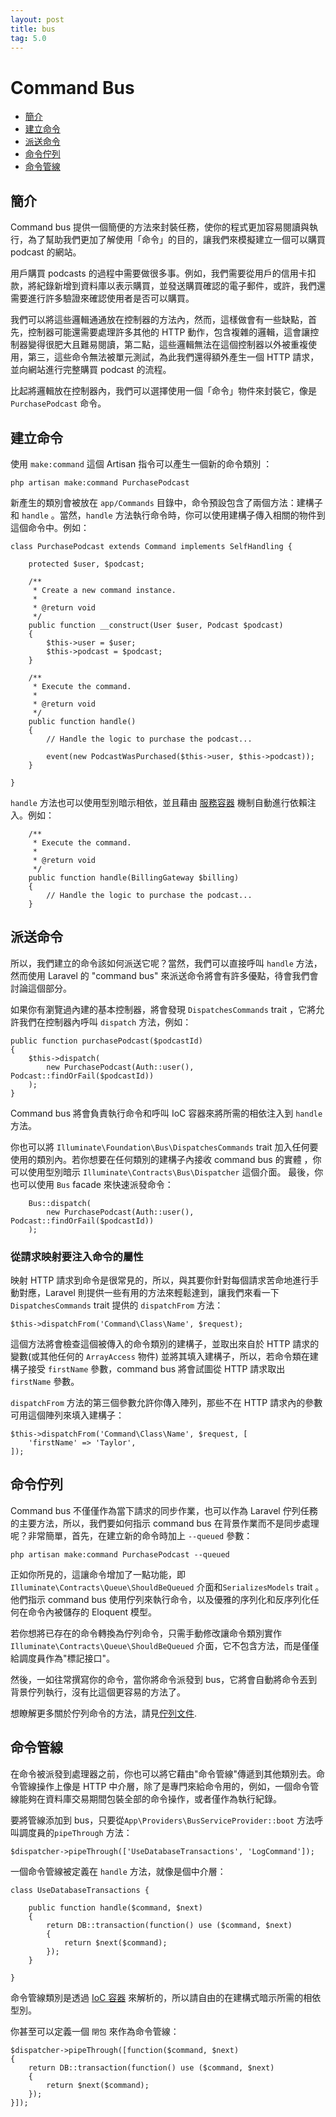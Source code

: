 ```yaml
---
layout: post
title: bus
tag: 5.0
---
```

# Command Bus

- [簡介](#introduction)
- [建立命令](#creating-commands)
- [派送命令](#dispatching-commands)
- [命令佇列](#queued-commands)
- [命令管線](#command-pipeline)

<a name="introduction"></a>
## 簡介

Command bus 提供一個簡便的方法來封裝任務，使你的程式更加容易閱讀與執行，為了幫助我們更加了解使用「命令」的目的，讓我們來模擬建立一個可以購買 podcast 的網站。

用戶購買 podcasts 的過程中需要做很多事。例如，我們需要從用戶的信用卡扣款，將紀錄新增到資料庫以表示購買，並發送購買確認的電子郵件，或許，我們還需要進行許多驗證來確認使用者是否可以購買。

我們可以將這些邏輯通通放在控制器的方法內，然而，這樣做會有一些缺點，首先，控制器可能還需要處理許多其他的 HTTP 動作，包含複雜的邏輯，這會讓控制器變得很肥大且難易閱讀，第二點，這些邏輯無法在這個控制器以外被重複使用，第三，這些命令無法被單元測試，為此我們還得額外產生一個 HTTP 請求，並向網站進行完整購買 podcast 的流程。

比起將邏輯放在控制器內，我們可以選擇使用一個「命令」物件來封裝它，像是 `PurchasePodcast` 命令。

<a name="creating-commands"></a>
## 建立命令

使用 `make:command` 這個 Artisan 指令可以產生一個新的命令類別 ：

	php artisan make:command PurchasePodcast

新產生的類別會被放在 `app/Commands` 目錄中，命令預設包含了兩個方法：建構子和 `handle` 。當然，`handle` 方法執行命令時，你可以使用建構子傳入相關的物件到這個命令中。例如：

	class PurchasePodcast extends Command implements SelfHandling {

		protected $user, $podcast;

		/**
		 * Create a new command instance.
		 *
		 * @return void
		 */
		public function __construct(User $user, Podcast $podcast)
		{
			$this->user = $user;
			$this->podcast = $podcast;
		}

		/**
		 * Execute the command.
		 *
		 * @return void
		 */
		public function handle()
		{
			// Handle the logic to purchase the podcast...

			event(new PodcastWasPurchased($this->user, $this->podcast));
		}

	}

`handle` 方法也可以使用型別暗示相依，並且藉由 [服務容器](/laravel_tw/docs/5.0/container) 機制自動進行依賴注入。例如：

		/**
		 * Execute the command.
		 *
		 * @return void
		 */
		public function handle(BillingGateway $billing)
		{
			// Handle the logic to purchase the podcast...
		}

<a name="dispatching-commands"></a>
## 派送命令

所以，我們建立的命令該如何派送它呢？當然，我們可以直接呼叫 `handle` 方法，然而使用 Laravel 的 "command bus" 來派送命令將會有許多優點，待會我們會討論這個部分。

如果你有瀏覽過內建的基本控制器，將會發現 `DispatchesCommands` trait ，它將允許我們在控制器內呼叫 `dispatch` 方法，例如：

	public function purchasePodcast($podcastId)
	{
		$this->dispatch(
			new PurchasePodcast(Auth::user(), Podcast::findOrFail($podcastId))
		);
	}

Command bus 將會負責執行命令和呼叫 IoC 容器來將所需的相依注入到 `handle` 方法。

你也可以將 `Illuminate\Foundation\Bus\DispatchesCommands` trait 加入任何要使用的類別內。若你想要在任何類別的建構子內接收 command bus 的實體 ，你可以使用型別暗示 `Illuminate\Contracts\Bus\Dispatcher` 這個介面。
最後，你也可以使用 `Bus` facade 來快速派發命令：

		Bus::dispatch(
			new PurchasePodcast(Auth::user(), Podcast::findOrFail($podcastId))
		);

### 從請求映射要注入命令的屬性

映射 HTTP 請求到命令是很常見的，所以，與其要你針對每個請求苦命地進行手動對應，Laravel 則提供一些有用的方法來輕鬆達到，讓我們來看一下 `DispatchesCommands` trait 提供的 `dispatchFrom` 方法：

	$this->dispatchFrom('Command\Class\Name', $request);

這個方法將會檢查這個被傳入的命令類別的建構子，並取出來自於 HTTP 請求的變數(或其他任何的 `ArrayAccess` 物件) 並將其填入建構子，所以，若命令類在建構子接受 `firstName` 參數，command bus 將會試圖從 HTTP 請求取出 `firstName` 參數。

`dispatchFrom` 方法的第三個參數允許你傳入陣列，那些不在 HTTP 請求內的參數可用這個陣列來填入建構子：

	$this->dispatchFrom('Command\Class\Name', $request, [
		'firstName' => 'Taylor',
	]);

<a name="queued-commands"></a>
## 命令佇列

Command bus 不僅僅作為當下請求的同步作業，也可以作為 Laravel 佇列任務的主要方法，所以，我們要如何指示 command bus 在背景作業而不是同步處理呢？非常簡單，首先，在建立新的命令時加上 `--queued` 參數：

	php artisan make:command PurchasePodcast --queued

正如你所見的，這讓命令增加了一點功能，即 `Illuminate\Contracts\Queue\ShouldBeQueued` 介面和`SerializesModels` trait 。 他們指示 command bus 使用佇列來執行命令，以及優雅的序列化和反序列化任何在命令內被儲存的 Eloquent 模型。

若你想將已存在的命令轉換為佇列命令，只需手動修改讓命令類別實作 `Illuminate\Contracts\Queue\ShouldBeQueued` 介面，它不包含方法，而是僅僅給調度員作為"標記接口"。

然後，一如往常撰寫你的命令，當你將命令派發到 bus，它將會自動將命令丟到背景佇列執行，沒有比這個更容易的方法了。

想瞭解更多關於佇列命令的方法，請見[佇列文件](/laravel_tw/docs/5.0/queues).

<a name="command-pipeline"></a>
## 命令管線

在命令被派發到處理器之前，你也可以將它藉由"命令管線"傳遞到其他類別去。命令管線操作上像是 HTTP 中介層，除了是專門來給命令用的，例如，一個命令管線能夠在資料庫交易期間包裝全部的命令操作，或者僅作為執行紀錄。

要將管線添加到 bus，只要從`App\Providers\BusServiceProvider::boot` 方法呼叫調度員的`pipeThrough` 方法：

	$dispatcher->pipeThrough(['UseDatabaseTransactions', 'LogCommand']);

一個命令管線被定義在 `handle` 方法，就像是個中介層：

	class UseDatabaseTransactions {

		public function handle($command, $next)
		{
			return DB::transaction(function() use ($command, $next)
			{
				return $next($command);
			});
		}

	}

命令管線類別是透過 [IoC 容器](/laravel_tw/docs/5.0/container) 來解析的，所以請自由的在建構式暗示所需的相依型別。

你甚至可以定義一個 `閉包` 來作為命令管線：

	$dispatcher->pipeThrough([function($command, $next)
	{
		return DB::transaction(function() use ($command, $next)
		{
			return $next($command);
		});
	}]);

